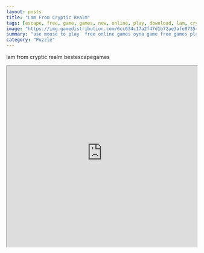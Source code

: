 ```yaml
---
layout: posts
title: "Lam From Cryptic Realm"
tags: [escape, free, game, games, new, online, play, download, lam, cryptic, realm, free, online, games, oyna, game, free, games, play, play, games]
image: "https://img.gamedistribution.com/6cc634c17a2f47d1b72ae3afe87354fd.jpg"
summary: "use mouse to play  free online games oyna game free games play play games"
category: "Puzzle"
---
```


lam from cryptic realm bestescapegames

<iframe width="100%" height="480px;" src="https://flash.gamedistribution.com?game=6cc634c17a2f47d1b72ae3afe87354fd"></iframe>